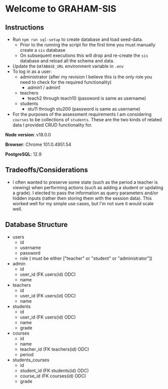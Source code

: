 

# Welcome to GRAHAM-SIS

## Instructions
- Run `npm run sql-setup` to create database and load seed-data.  
    - Prior to the running the script for the first time you must manually create a `sis` database
    - On subsequent executions this will drop and re-create the `sis` database and reload all the schema and data.
- Update the `DATABASE_URL` environment variable in `.env`
- To log in as a user:
  - administrator (after my revision I believe this is the only role you need to check for the required functionality)
    - admin1 / admin1
  - teachers
    - teach2  through teach10 (password is same as username)
  - students
    - stu11 through stu200 (password is same as username)
- For the purposes of the assessment requirements I am considering `courses` to be collections of `students`.  These are the two kinds of related data I provided CRUD functionality for.

**Node version**: v18.0.0

**Browser**: Chrome 101.0.4951.54

**PostgreSQL**: 12.9

## Tradeoffs/Considerations

- I often wanted to preserve some state (such as the period a teacher is viewing) when performing actions (such as adding a student or updating a grade).  I elected to pass the information as query parameters and/or hidden inputs (rather then storing them with the session data).  This worked well for my simple use cases, but I'm not sure it would scale well.


## Database Structure

- users
  - id
  - username
  - password
  - role ( must be either ["teacher" or "student" or "administrator"])
- admin
  - id
  - user_id (FK users(id) ODC)
  - name
- teachers
  - id
  - user_id (FK users(id) ODC)
  - name
- students
  - id
  - user_id (FK users(id) ODC)
  - name
  - grade
- courses
  - id
  - name
  - teacher_id (FK teachers(id) ODC)
  - period
- students_courses
  - id
  - student_id (FK students(id) ODC)
  - course_id (FK courses(id) ODC)
  - grade

